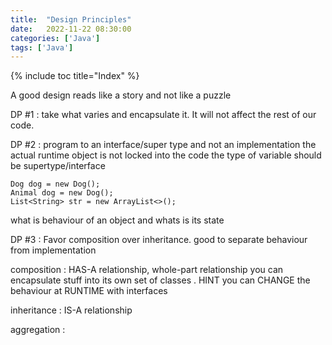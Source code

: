 ```yaml
---
title:  "Design Principles"
date:   2022-11-22 08:30:00
categories: ['Java']
tags: ['Java']
---
```


{% include toc title="Index" %}

A good design reads like a story and not like a puzzle


DP #1 : take what varies and encapsulate it. It will not affect the rest of our code.

DP #2 : program to an interface/super type and not an implementation
the actual runtime object is not locked into the code
the type of variable should be supertype/interface

    Dog dog = new Dog();
    Animal dog = new Dog();
    List<String> str = new ArrayList<>();

what is behaviour of an object and whats is its state

DP #3 : Favor composition over inheritance. good to separate behaviour from implementation

composition : HAS-A relationship, whole-part relationship
you can encapsulate stuff into its own set of classes . HINT
you can CHANGE the behaviour at RUNTIME with interfaces

inheritance : IS-A relationship

aggregation : 

